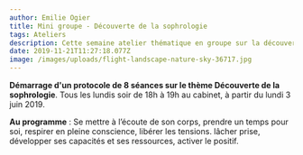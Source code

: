 ```yaml
---
author: Emilie Ogier
title: Mini groupe - Découverte de la sophrologie
tags: Ateliers
description: Cette semaine atelier thématique en groupe sur la découverte de la sophrologie
date: 2019-11-21T11:27:18.077Z
image: /images/uploads/flight-landscape-nature-sky-36717.jpg
---
```


**Démarrage d'un protocole de 8 séances sur le thème Découverte de la sophrologie**. Tous les lundis soir de 18h à 19h au cabinet, à partir du lundi 3 juin 2019.

**Au programme** : Se mettre à l’écoute de son corps, prendre un temps pour soi, respirer en pleine conscience, libérer les tensions. lâcher prise, développer ses capacités et ses ressources, activer le positif.
